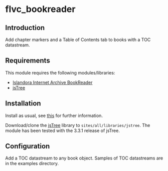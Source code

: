 # flvc_bookreader

## Introduction

Add chapter markers and a Table of Contents tab to books with a TOC datastream.

## Requirements

This module requires the following modules/libraries:

* [Islandora Internet Archive BookReader](https://github.com/islandora/islandora_internet_archive_bookreader)
* [jsTree](https://github.com/vakata/jstree)

## Installation

Install as usual, see [this](https://drupal.org/documentation/install/modules-themes/modules-7) for further information.

Download/clone the [jsTree](https://github.com/vakata/jstree) library to `sites/all/libraries/jstree`. The module has been tested with the 3.3.1 release of jsTree.

## Configuration

Add a TOC datastream to any book object. Samples of TOC datastreams are in the examples directory.
